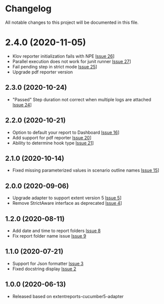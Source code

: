 # Changelog
All notable changes to this project will be documented in this file.

# 2.4.0 (2020-11-05)

* Klov reporter initialization fails with NPE [Issue 26](https://github.com/grasshopper7/extentreports-cucumber5-adapter/issues/26)]
* Parallel execution does not work for junit runner [Issue 27](https://github.com/grasshopper7/extentreports-cucumber5-adapter/issues/27)]
* Fail pending step in strict mode [Issue 25](https://github.com/grasshopper7/extentreports-cucumber5-adapter/issues/25)]
* Upgrade pdf reporter version

## 2.3.0 (2020-10-24)

* "Passed" Step duration not correct when multiple logs are attached [Issue 24](https://github.com/grasshopper7/extentreports-cucumber6-adapter/issues/24)]

## 2.2.0 (2020-10-21)

* Option to default your report to Dashboard [Issue 16](https://github.com/grasshopper7/extentreports-cucumber6-adapter/issues/16)]
* Add support for pdf reporter [Issue 20](https://github.com/grasshopper7/extentreports-cucumber6-adapter/issues/20)]
* Ability to determine hook type [Issue 21](https://github.com/grasshopper7/extentreports-cucumber6-adapter/issues/21)]	

## 2.1.0 (2020-10-14)

* Fixed missing parameterized values in scenario outline names [Issue 15](https://github.com/grasshopper7/extentreports-cucumber6-adapter/issues/15)]

## 2.0.0 (2020-09-06)

* Upgrade adapter to support extent version 5 [Issue 5](https://github.com/grasshopper7/extentreports-cucumber6-adapter/issues/5)]
* Remove StrictAware interface as deprecated [Issue 4](https://github.com/grasshopper7/extentreports-cucumber6-adapter/issues/4)]

## 1.2.0 (2020-08-11)

* Add date and time to report folders [Issue 8](https://github.com/grasshopper7/extentreports-cucumber6-adapter/issues/8)
* Fix report folder name issue [Issue 9](https://github.com/grasshopper7/extentreports-cucumber5-adapter/issues/9)

## 1.1.0 (2020-07-21)

* Support for Json formatter [Issue 3](https://github.com/grasshopper7/extentreports-cucumber6-adapter/issues/3)
* Fixed docstring display [Issue 2](https://github.com/grasshopper7/extentreports-cucumber6-adapter/issues/2)

## 1.0.0 (2020-06-13)

* Released based on extentreports-cucumber5-adapter